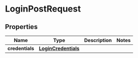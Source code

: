 
# LoginPostRequest

## Properties
| Name | Type | Description | Notes |
| ------------ | ------------- | ------------- | ------------- |
| **credentials** | [**LoginCredentials**](LoginCredentials.md) |  |  |



